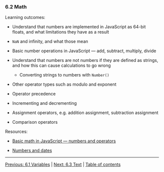 ### 6.2 Math

Learning outcomes:

- Understand that numbers are implemented in JavaScript as 64-bit floats, and what limitations they have as a result

- `NaN` and infinity, and what those mean

- Basic number operations in JavaScript — add, subtract, multiply, divide

- Understand that numbers are not numbers if they are defined as strings, and how this can cause calculations to go wrong

  - Converting strings to numbers with `Number()`

- Other operator types such as modulo and exponent

- Operator precedence

- Incrementing and decrementing

- Assignment operators, e.g. addition assignment, subtraction assignment

- Comparison operators

Resources:

- [Basic math in JavaScript — numbers and operators](https://developer.mozilla.org/docs/Learn/JavaScript/First_steps/Math)

- [Numbers and dates](https://developer.mozilla.org/docs/Web/JavaScript/Guide/Numbers_and_dates)

---

[Previous: 6.1 Variables](/curriculum/2-core/3-scripting/6-01-variables.md) | [Next: 6.3 Text](/curriculum/2-core/3-scripting/6-03-text.md) | [Table of contents](/TOC.md)
